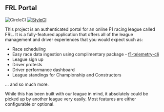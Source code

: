 ## FRL Portal
![CircleCI](https://img.shields.io/circleci/build/github/chaseconey/frl)
[![StyleCI](https://github.styleci.io/repos/322995461/shield?branch=main)](https://github.styleci.io/repos/322995461?branch=main)

This project is an authenticated portal for an online F1 racing league called FRL. It is a fully-featured application that offers all of the league management and driver experiences that you would expect such as:

-   Race scheduling
-   Easy race data ingestion using complimentary package - [f1-telemetry-cli](https://github.com/chaseconey/f1-telemetry-cli)
-   League sign up
-   Driver protests
-   Driver performance dashboard
-   League standings for Championship and Constructors

... and so much more.

While this has been built with our league in mind, it absolutely could be picked up by another league very easily. Most features are either configurable or optional.
